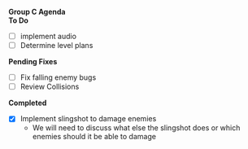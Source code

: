 **Group C Agenda** <br/>
**To Do**
- [ ] implement audio
- [ ] Determine level plans

**Pending Fixes**
- [ ] Fix falling enemy bugs
- [ ] Review Collisions

**Completed**
- [X] Implement slingshot to damage enemies
  - We will need to discuss what else the slingshot does or which enemies should it be able to damage  
